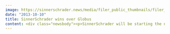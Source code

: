```yaml
---
image: https://sinnerschrader.news/media/filer_public_thumbnails/filer_public/92/59/92597421-5619-40ce-99e2-0998373e4144/varfoldersdjk8pxf42x64d8fxslz8jcc8fc0000gnttmp9n2xab__480x288_q85_crop_subsampling-2_upscale.jpg
date: "2013-10-10"
title: SinnerSchrader wins over Globus
content: <div class="newsbody"><p>SinnerSchrader will be starting the new 2013/2014 business year with a new international client. The digital agency will be designing and implementing a multichannel strategy together with the Globus AG Magazine. The 3,300 employees of Switzerland’s leading premium department store chain generate around €700 million in revenues each year in 38 department stores and specialist retail shops. Globus is a subsidiary of the Migros Group, Switzerland’s largest retailer with over 1,400 outlets.</p><p>For decades, Globus has successfully focused on high-quality products, aesthetic beauty and novelty. Customers associate the 14 Globus department stores and 24 Herrenglobus outlets with a high quality of living, passion, indulgence and emotion. It is this sense that Globus and SinnerSchrader will now be conveying online. An e-commerce solution based on hybris will be at the heart of the new digital presence.</p><p>“Globus represents quality and creative presentations, and now we’re applying this successful formula from brick-and-mortar retail to multichannel e-commerce. To this end, we have found in SinnerSchrader a reliable agency partner,” said Philipp Schnell, Head of the E-Commerce Magazine for Globus AG.</p><p>“Globus is a renowned and traditional business that sets the highest standards,” said Matthias Schrader, CEO of SinnerSchrader. “We look forward to this very appealing challenge, which we will be tackling with a interdisciplinary team of creative minds, designers and technical experts.”</p><p><strong>About SinnerSchrader<br/></strong>SinnerSchrader is one of Europe’s leading digital agencies. With a focus on e-commerce, strategy and communication, SinnerSchrader offers the full range of digital agency services&#58; conception, design and development of web platforms, mobile apps, service design, campaigns, media, analytics and audience management. SinnerSchrader stands for technological excellence. 450 employees – around 200 of whom are developers – realise marketing solutions for brands such as Allianz, comdirect bank, Holy Fashion Group, REWE, simyo, ŠKODA, Tchibo and TUI. SinnerSchrader was founded in 1996, went public in 1999 and has offices in Hamburg, Berlin, Frankfurt am Main, Munich, Prague and Hanover. <a href="http&#58;//sinnerschrader.com">http&#58;//sinnerschrader.com</a></p><p><strong>About the Globus AG Magazine<br/></strong>Globus is the high-class department store that makes shopping an experience to remember. Its focuses encompass fashion, perfumes, home and household goods as well as \*\*\*delicatessa, a paradise for connoisseurs of fine foods. Globus embodies the principle of savoir vivre, targeting all who appreciate quality, aesthetic beauty and novelty. Its range of products encompasses both its own brands – consisting of special Globus goods and services – and a carefully selected collection of brands enhanced by many exclusive and special products. Globus outlets are present in all of Switzerland’s regions. <a href="http&#58;//www.globus.ch">http&#58;//www.globus.ch</a></p></div>
---
```

